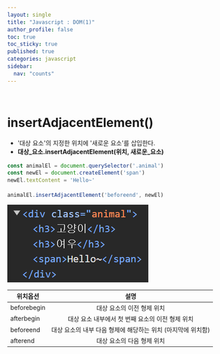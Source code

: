 ```yaml
---
layout: single
title: "Javascript : DOM(1)"
author_profile: false
toc: true
toc_sticky: true
published: true
categories: javascript
sidebar:
  nav: "counts"
---
```



<br>


# insertAdjacentElement()

* '대상 요소'의 지정한 위치에 '새로운 요소'를 삽입한다.
* **대상_요소.insertAdjacentElement(위치, 새로운_요소)**

```javascript
const animalEl = document.querySelector('.animal')
const newEl = document.createElement('span')
newEl.textContent = 'Hello~'

animalEl.insertAdjacentElement('beforeend', newEl)
```

<img src="/assets/images/Javascript/javascript-dom3.png" />

<br>

|위치옵션|설명|
|--|:--:|
|beforebegin|대상 요소의 이전 형제 위치|
|afterbegin|대상 요소 내부에서 첫 번째 요소의 이전 형제 위치|
|beforeend|대상 요소의 내부 다음 형제에 해당하는 위치 (마지막에 위치함)|
|afterend|대상 요소의 다음 형제 위치|